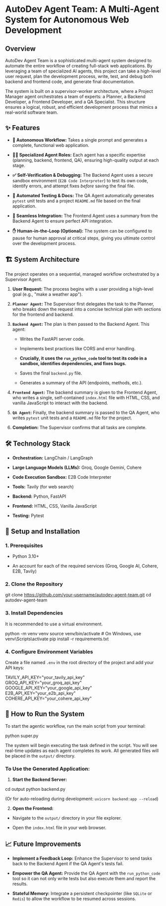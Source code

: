# AutoDev Agent Team: A Multi-Agent System for Autonomous Web Development

## Overview

AutoDev Agent Team is a sophisticated multi-agent system designed to automate the entire workflow of creating full-stack web applications. By leveraging a team of specialized AI agents, this project can take a high-level user request, plan the development process, write, test, and debug both backend and frontend code, and generate final documentation.

The system is built on a supervisor-worker architecture, where a Project Manager agent orchestrates a team of experts: a Planner, a Backend Developer, a Frontend Developer, and a QA Specialist. This structure ensures a logical, robust, and efficient development process that mimics a real-world software team.

## ✨ Features

* **🤖 Autonomous Workflow:** Takes a single prompt and generates a complete, functional web application.

* **👨‍💼 Specialized Agent Roles:** Each agent has a specific expertise (planning, backend, frontend, QA), ensuring high-quality output at each stage.

* **✅ Self-Verification & Debugging:** The Backend Agent uses a secure sandbox environment (`E2B Code Interpreter`) to test its own code, identify errors, and attempt fixes *before* saving the final file.

* **🧪 Automated Testing & Docs:** The QA Agent automatically generates `pytest` unit tests and a project `README.md` file based on the final application.

* **🔗 Seamless Integration:** The Frontend Agent uses a summary from the Backend Agent to ensure perfect API integration.

* **✋ Human-in-the-Loop (Optional):** The system can be configured to pause for human approval at critical steps, giving you ultimate control over the development process.

## 🏗️ System Architecture

The project operates on a sequential, managed workflow orchestrated by a Supervisor Agent.

1. **User Request:** The process begins with a user providing a high-level goal (e.g., "make a weather app").

2. **`Planner Agent`:** The Supervisor first delegates the task to the Planner, who breaks down the request into a concise technical plan with sections for the frontend and backend.

3. **`Backend Agent`:** The plan is then passed to the Backend Agent. This agent:

   * Writes the FastAPI server code.

   * Implements best practices like CORS and error handling.

   * **Crucially, it uses the `run_python_code` tool to test its code in a sandbox, identifies dependencies, and fixes bugs.**

   * Saves the final `backend.py` file.

   * Generates a summary of the API (endpoints, methods, etc.).

4. **`Frontend Agent`:** The backend summary is given to the Frontend Agent, who writes a single, self-contained `index.html` file with HTML, CSS, and vanilla JavaScript to interact with the backend.

5. **`QA Agent`:** Finally, the backend summary is passed to the QA Agent, who writes `pytest` unit tests and a `README.md` file for the project.

6. **Completion:** The Supervisor confirms that all tasks are complete.

## 🛠️ Technology Stack

* **Orchestration:** LangChain / LangGraph

* **Large Language Models (LLMs):** Groq, Google Gemini, Cohere

* **Code Execution Sandbox:** E2B Code Interpreter

* **Tools:** Tavily (for web search)

* **Backend:** Python, FastAPI

* **Frontend:** HTML, CSS, Vanilla JavaScript

* **Testing:** Pytest

## 🚀 Setup and Installation

### 1. Prerequisites

* Python 3.10+

* An account for each of the required services (Groq, Google AI, Cohere, E2B, Tavily)

### 2. Clone the Repository
git clone https://github.com/your-username/autodev-agent-team.git
cd autodev-agent-team


### 3. Install Dependencies

It is recommended to use a virtual environment.

python -m venv venv
source venv/bin/activate  # On Windows, use venv\Scripts\activate
pip install -r requirements.txt


### 4. Configure Environment Variables

Create a file named `.env` in the root directory of the project and add your API keys:

TAVILY_API_KEY="your_tavily_api_key"
GROQ_API_KEY="your_groq_api_key"
GOOGLE_API_KEY="your_google_api_key"
E2B_API_KEY="your_e2b_api_key"
COHERE_API_KEY="your_cohere_api_key"


## 🏃 How to Run the System

To start the agentic workflow, run the main script from your terminal:

python super.py


The system will begin executing the task defined in the script. You will see real-time updates as each agent completes its work. All generated files will be placed in the `output/` directory.

### To Use the Generated Application:

1. **Start the Backend Server:**

cd output
python backend.py


(Or for auto-reloading during development: `uvicorn backend:app --reload`)

2. **Open the Frontend:**

* Navigate to the `output/` directory in your file explorer.

* Open the `index.html` file in your web browser.

## 📈 Future Improvements

* **Implement a Feedback Loop:** Enhance the Supervisor to send tasks back to the Backend Agent if the QA Agent's tests fail.

* **Empower the QA Agent:** Provide the QA Agent with the `run_python_code` tool so it can not only write tests but also execute them and report the results.

* **Stateful Memory:** Integrate a persistent checkpointer (like `SQLite` or `Redis`) to allow the workflow to be resumed across sessions.
